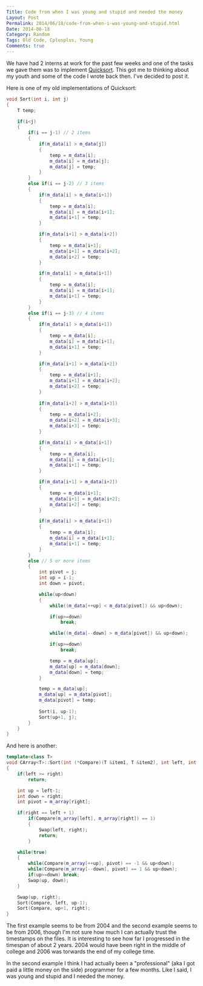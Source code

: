 ```yaml
---
Title: Code from when I was young and stupid and needed the money
Layout: Post
Permalink: 2014/06/18/code-from-when-i-was-young-and-stupid.html
Date: 2014-06-18
Category: Random
Tags: Old Code, Cplusplus, Young  
Comments: true
---
```


We have had 2 interns at work for the past few weeks and one of the tasks we gave them was to implement [Quicksort](http://en.wikipedia.org/wiki/Quick_sort).
This got me to thinking about my youth and some of the code I wrote back then. I've decided to post it.

<!--more-->

Here is one of my old implementations of Quicksort:

```c++
void Sort(int i, int j)
{
	T temp;

	if(i<j)
	{
		if(i == j-1) // 2 items
		{
			if(m_data[i] > m_data[j])
			{
				temp = m_data[i];
				m_data[i] = m_data[j];
				m_data[j] = temp;
			}
		}
		else if(i == j-2) // 3 items
		{
			if(m_data[i] > m_data[i+1])
			{
				temp = m_data[i];
				m_data[i] = m_data[i+1];
				m_data[i+1] = temp;
			}

			if(m_data[i+1] > m_data[i+2])
			{
				temp = m_data[i+1];
				m_data[i+1] = m_data[i+2];
				m_data[i+2] = temp;
			}

			if(m_data[i] > m_data[i+1])
			{
				temp = m_data[i];
				m_data[i] = m_data[i+1];
				m_data[i+1] = temp;
			}
		}
		else if(i == j-3) // 4 items
		{
			if(m_data[i] > m_data[i+1])
			{
				temp = m_data[i];
				m_data[i] = m_data[i+1];
				m_data[i+1] = temp;
			}

			if(m_data[i+1] > m_data[i+2])
			{
				temp = m_data[i+1];
				m_data[i+1] = m_data[i+2];
				m_data[i+2] = temp;
			}
		
			if(m_data[i+2] > m_data[i+3])
			{
				temp = m_data[i+2];
				m_data[i+2] = m_data[i+3];
				m_data[i+3] = temp;
			}

			if(m_data[i] > m_data[i+1])
			{
				temp = m_data[i];
				m_data[i] = m_data[i+1];
				m_data[i+1] = temp;
			}

			if(m_data[i+1] > m_data[i+2])
			{
				temp = m_data[i+1];
				m_data[i+1] = m_data[i+2];
				m_data[i+2] = temp;
			}

			if(m_data[i] > m_data[i+1])
			{
				temp = m_data[i];
				m_data[i] = m_data[i+1];
				m_data[i+1] = temp;
			}
		}
		else // 5 or more items
		{
			int pivot = j;
			int up = i-1;
			int down = pivot;

			while(up<down)
			{
				while((m_data[++up] < m_data[pivot]) && up<down);

				if(up>=down)
					break;

				while((m_data[--down] > m_data[pivot]) && up<down);

				if(up>=down)
					break;

				temp = m_data[up];
				m_data[up] = m_data[down];
				m_data[down] = temp;
			}

			temp = m_data[up];
			m_data[up] = m_data[pivot];
			m_data[pivot] = temp;
		
			Sort(i, up-1);
			Sort(up+1, j);
		}
	}
}
```

And here is another:

```c++
template<class T>
void CArray<T>::Sort(int (*Compare)(T &item1, T &item2), int left, int right)
{
	if(left >= right)
		return;

	int up = left-1;
	int down = right;
	int pivot = m_array[right];

	if(right == left + 1)
		if(Compare(m_array[left], m_array[right]) == 1)
		{
			Swap(left, right);
			return;
		}

	while(true)
	{
		while(Compare(m_array[++up], pivot) == -1 && up<down);
		while(Compare(m_array[--down], pivot) == 1 && up<down); 
		if(up>=down) break;
		Swap(up, down);
	}

	Swap(up, right);
	Sort(Compare, left, up-1);
	Sort(Compare, up+1, right);
}
```

The first example seems to be from 2004 and the second example seems to be from 2006, though I'm not sure how
much I can actually trust the timestamps on the files. It is interesting to see how far I progressed in the
timespan of about 2 years. 2004 would have been right in the middle of college and 2006 was torwards the end
of my college time.

In the second example I think I had actually been a "professional" (aka I got paid a little money on the side) programmer
for a few months. Like I said, I was young and stupid and I needed the money.
